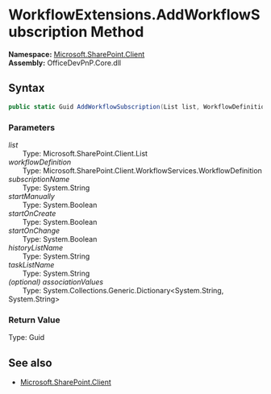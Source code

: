 # WorkflowExtensions.AddWorkflowSubscription Method  
  

**Namespace:** [Microsoft.SharePoint.Client](Microsoft.SharePoint.Client.md)  
**Assembly:** OfficeDevPnP.Core.dll  
## Syntax
```C#
public static Guid AddWorkflowSubscription(List list, WorkflowDefinition workflowDefinition, String subscriptionName, Boolean startManually, Boolean startOnCreate, Boolean startOnChange, String historyListName, String taskListName, Dictionary<String, String> associationValues)
```
### Parameters
*list*  
&emsp;&emsp;Type: Microsoft.SharePoint.Client.List  
*workflowDefinition*  
&emsp;&emsp;Type: Microsoft.SharePoint.Client.WorkflowServices.WorkflowDefinition  
*subscriptionName*  
&emsp;&emsp;Type: System.String  
*startManually*  
&emsp;&emsp;Type: System.Boolean  
*startOnCreate*  
&emsp;&emsp;Type: System.Boolean  
*startOnChange*  
&emsp;&emsp;Type: System.Boolean  
*historyListName*  
&emsp;&emsp;Type: System.String  
*taskListName*  
&emsp;&emsp;Type: System.String  
*(optional) associationValues*  
&emsp;&emsp;Type: System.Collections.Generic.Dictionary<System.String, System.String>  
### Return Value
Type: Guid  

## See also
- [Microsoft.SharePoint.Client](Microsoft.SharePoint.Client.md)
